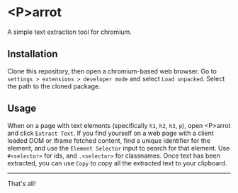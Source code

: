 # \<P>arrot
A simple text extraction tool for chromium.
## Installation
Clone this repository, then open a chromium-based web browser.
Go to `settings > extensions > developer mode` and select `Load unpacked`.
Select the path to the cloned package.
## Usage
When on a page with text elements (specifically `h1`, `h2`, `h3`, `p`), open \<P>arrot and click `Extract Text`.
If you find yourself on a web page with a client loaded DOM or iframe fetched content, find a unique identifier for the element, and use the `Element Selector` input to search for that element. Use `#<selector>` for ids, and `.<selector>` for classnames.
Once text has been extracted, you can use `Copy` to copy all the extracted text to your clipboard.

---
That's all!
